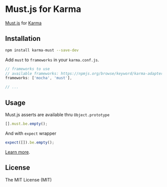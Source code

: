 Must.js for Karma
=================

[Must.js](https://github.com/moll/js-must) for [Karma](http://karma-runner.github.io)

Installation
------------

```sh
npm install karma-must --save-dev
```

Add `must` to `frameworks` in your `karma.conf.js`.

```javascript
// frameworks to use
// available frameworks: https://npmjs.org/browse/keyword/karma-adapter
frameworks: ['mocha', 'must'],

// ...
```

Usage
-----

Must.js asserts are available thru `Object.prototype`

```javascript
[].must.be.empty();
```

And with `expect` wrapper

```javascript
expect([]).be.empty();
```

[Learn more](https://github.com/moll/js-must/blob/master/doc/API.md).

License
-------

The MIT License (MIT)
